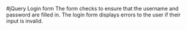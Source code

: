 #jQuery Login form
The form checks to ensure that the username and password are filled in.
The login form displays errors to the user if their input is invalid.
